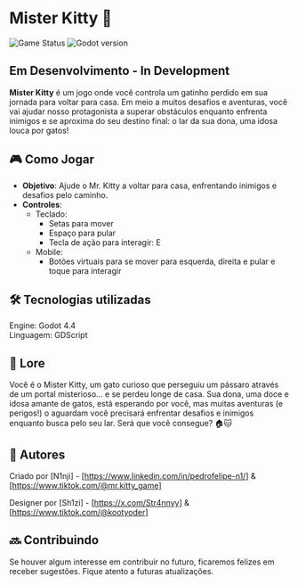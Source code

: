 # Mister Kitty 🐾

![Game Status](https://img.shields.io/badge/status-active-brightgreen)  ![Godot version](https://img.shields.io/badge/engine-Godot%204.4-blue)

## Em Desenvolvimento - In Development

**Mister Kitty** é um jogo onde você controla um gatinho perdido em sua jornada para voltar para casa. 
Em meio a muitos desafios e aventuras, você vai ajudar nosso protagonista a superar obstáculos enquanto enfrenta inimigos e se aproxima do seu destino final: o lar da sua dona, uma idosa louca por gatos!

## 🎮 Como Jogar

- **Objetivo**: Ajude o Mr. Kitty a voltar para casa, enfrentando inimigos e desafios pelo caminho.
- **Controles**:
  - Teclado:
    - Setas para mover
    - Espaço para pular
    - Tecla de ação para interagir: E
  - Mobile:
    - Botões virtuais para se mover para esquerda, direita e pular e toque para interagir

## 🛠️ Tecnologias utilizadas
Engine: Godot 4.4  
Linguagem: GDScript

## 📝 Lore

Você é o Mister Kitty, um gato curioso que perseguiu um pássaro através de um portal misterioso... e se perdeu longe de casa.
Sua dona, uma doce e idosa amante de gatos, está esperando por você, mas muitas aventuras (e perigos!) o aguardam você precisará enfrentar desafios e inimigos enquanto busca pelo seu lar. Será que você consegue? 🏠🐱

## 📜 Autores

Criado por [N1nji] - [https://www.linkedin.com/in/pedrofelipe-n1/] & [https://www.tiktok.com/@mr.kitty_game]

Designer por [Sh1zi] - [https://x.com/Str4nnyy] & [https://www.tiktok.com/@kootyoder]

## 🔜 Contribuindo

Se houver algum interesse em contribuir no futuro, ficaremos felizes em receber sugestões. Fique atento a futuras atualizações.
